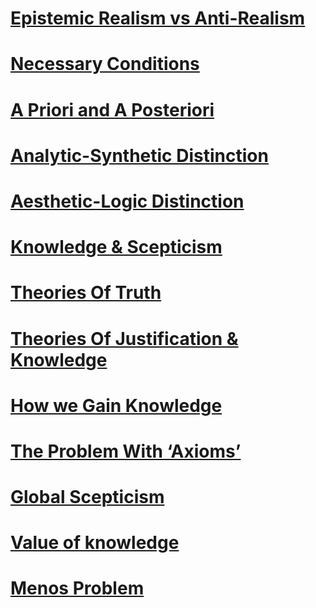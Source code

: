 # [Epistemic Realism vs Anti-Realism](Epistemic%20Realism%20vs%20Anti-Realism)  
# [Necessary Conditions](Necessary%20Conditions)  
# [A Priori and A Posteriori](A%20Priori%20and%20A%20Posteriori)  
# [Analytic-Synthetic Distinction](Analytic-Synthetic%20Distinction)  
# [Aesthetic-Logic Distinction](Aesthetic-Logic%20Distinction)  
# [Knowledge & Scepticism](Knowledge%20&%20Scepticism)  
# [Theories Of Truth](Theories%20Of%20Truth)  
# [Theories Of Justification & Knowledge](Theories%20Of%20Justification%20&%20Knowledge)  
# [How we Gain Knowledge](How%20we%20Gain%20Knowledge)  
# [The Problem With ‘Axioms’](The%20Problem%20With%20‘Axioms’)  
# [Global Scepticism](Global%20Scepticism)  
# [Value of knowledge](Value%20of%20knowledge)  
# [Menos Problem](Menos%20Problem)  